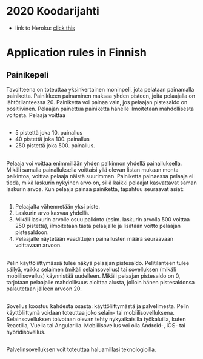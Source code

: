 # 2020 Koodarijahti

- link to Heroku: [click this](https://koodarijahti-painikepeli.herokuapp.com/)

# Application rules in Finnish

## Painikepeli

Tavoitteena on toteuttaa yksinkertainen moninpeli, jota pelataan painamalla painiketta.
Painikkeen painaminen maksaa yhden pisteen, joita pelaajalla on lähtötilanteessa 20.
Painiketta voi painaa vain, jos pelaajan pistesaldo on positiivinen. Pelaajan painettua
painiketta hänelle ilmoitetaan mahdollisesta voitosta.
Pelaaja voittaa

##

- 5 pistettä joka 10. painallus
- 40 pistettä joka 100. painallus
- 250 pistettä joka 500. painallus.

##

Pelaaja voi voittaa enimmillään yhden palkinnon yhdellä painalluksella. Mikäli samalla
painalluksella voittaisi yllä olevan listan mukaan monta palkintoa, voittaa pelaaja näistä
suurimman. Painiketta painaessa pelaaja ei tiedä, mikä laskurin nykyinen arvo on, sillä kaikki
pelaajat kasvattavat saman laskurin arvoa.
Kun pelaaja painaa painiketta, tapahtuu seuraavat asiat:

##

1. Pelaajalta vähennetään yksi piste.
2. Laskurin arvo kasvaa yhdellä.
3. Mikäli laskurin arvolle osuu palkinto (esim. laskurin arvolla 500 voittaa 250 pistettä),
   ilmoitetaan tästä pelaajalle ja lisätään voitto pelaajan pistesaldoon.
4. Pelaajalle näytetään vaadittujen painallusten määrä seuraavaan voittavaan arvoon.

##

Pelin käyttöliittymässä tulee näkyä pelaajan pistesaldo. Pelitilanteen tulee säilyä, vaikka
selaimen (mikäli selainsovellus) tai sovelluksen (mikäli mobiilisovellus) käynnistää uudelleen.
Mikäli pelaajan pistesaldo on 0, tarjotaan pelaajalle mahdollisuus aloittaa alusta, jolloin
hänen pistesaldonsa palautetaan jälleen arvoon 20.

##

Sovellus koostuu kahdesta osasta: käyttöliittymästä ja palvelimesta.
Pelin käyttöliittymä voidaan toteuttaa joko selain- tai mobiilisovelluksena. Selainsovelluksen
toivotaan olevan tehty nykyaikaisilla työkaluilla, kuten Reactilla, Vuella tai Angularilla.
Mobiilisovellus voi olla Android-, iOS- tai hybridisovellus.

##

Palvelinsovelluksen voit toteuttaa haluamillasi teknologioilla.
